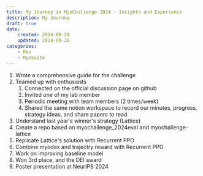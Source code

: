 ```yaml
---
title: My Journey in MyoChallenge 2024 - Insights and Experience
description: My Journey
draft: true
date:
    created: 2024-09-28
    updated: 2024-09-28
categories:
    - Dev
    - MyoSuite
---
```


1. Wrote a comprehensive guide for the challenge
1. Teamed up with enthusiasts
    1. Connected on the official discussion page on github
    1. Invited one of my lab member
    1. Periodic meeting with team members (2 times/week)
    1. Shared the same notion workspace to record our minutes, progress, strategy ideas, and share papers to read
1. Understand last year's winner's strategy (Lattice)
1. Create a repo based on myochallenge_2024eval and myochallenge-lattice
1. Replicate Lattice's solution with Recurrent PPO
1. Combine myodex and trajectry reward with Recurrent PPO
1. Work on improving baseline model
1. Won 3rd place, and the DEI award
1. Poster presentation at NeurIPS 2024
